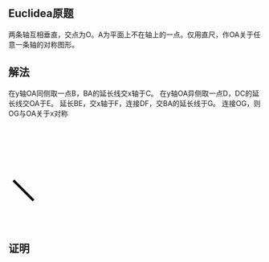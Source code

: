 ## Euclidea原题
两条轴互相垂直，交点为O。A为平面上不在轴上的一点。仅用直尺，作OA关于任意一条轴的对称图形。

## 解法
在y轴OA同侧取一点B，BA的延长线交x轴于C。
在y轴OA异侧取一点D，DC的延长线交OA于E。
延长BE，交x轴于F，连接DF，交BA的延长线于G。
连接OG，则OG与OA关于x对称

<div>
<svg version="1.1"
     baseProfile="full"
     width="300" height="200"
     xmlns="http://www.w3.org/2000/svg">
     <line x1="10" x2="50" y1="110" y2="150" stroke="black" stroke-width="5"/>
</svg>
</div>

## 证明
